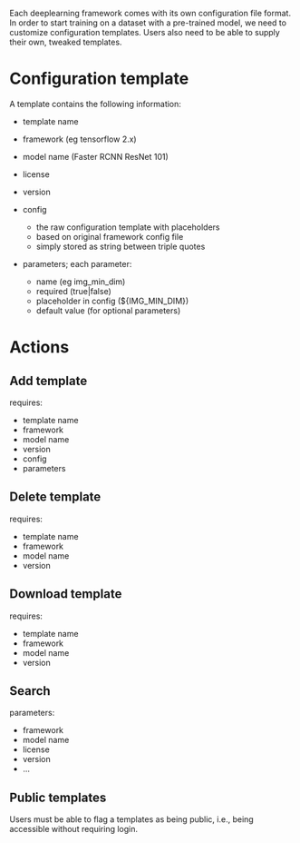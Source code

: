 Each deeplearning framework comes with its own configuration file format.
In order to start training on a dataset with a pre-trained model, we need
to customize configuration templates.
Users also need to be able to supply their own, tweaked templates.

# Configuration template

A template contains the following information:

  * template name
  * framework (eg tensorflow 2.x)
  * model name (Faster RCNN ResNet 101)
  * license
  * version
  * config 
  
    * the raw configuration template with placeholders
    * based on original framework config file
    * simply stored as string between triple quotes

  * parameters; each parameter:

    * name (eg img_min_dim)
    * required (true|false)
    * placeholder in config (${IMG_MIN_DIM})
    * default value (for optional parameters)


# Actions

## Add template

requires:

  * template name
  * framework
  * model name
  * version
  * config
  * parameters


## Delete template

requires:

  * template name
  * framework
  * model name
  * version


## Download template

requires:

  * template name
  * framework
  * model name
  * version


## Search

parameters:

  * framework
  * model name
  * license
  * version
  * ...


## Public templates

Users must be able to flag a templates as being public, i.e., being accessible
without requiring login.


